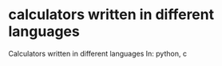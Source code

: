 # calculators written in different languages
Calculators written in different languages
In:
  python, c
